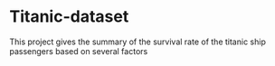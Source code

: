 # Titanic-dataset
This project gives the summary of the survival rate of the titanic ship passengers based on several factors
